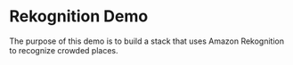 # Rekognition Demo

The purpose of this demo is to build a stack that uses Amazon Rekognition to recognize crowded places.